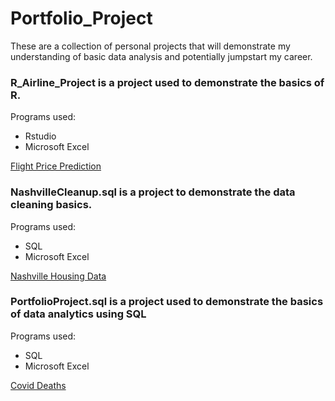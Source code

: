 # Portfolio_Project


These are a collection of personal projects that will demonstrate my understanding of basic data analysis and potentially jumpstart my career.



### R_Airline_Project is a project used to demonstrate the basics of R.

Programs used:
- Rstudio
- Microsoft Excel

[Flight Price Prediction](https://www.kaggle.com/datasets/shubhambathwal/flight-price-prediction)




### NashvilleCleanup.sql is a project to demonstrate the data cleaning basics.

Programs used: 
- SQL
- Microsoft Excel

[Nashville Housing Data](https://github.com/AlexTheAnalyst/PortfolioProjects/blob/main/Nashville%20Housing%20Data%20for%20Data%20Cleaning.xlsx)




### PortfolioProject.sql is a project used to demonstrate the basics of data analytics using SQL

Programs used:
- SQL
- Microsoft Excel

[Covid Deaths](https://ourworldindata.org/covid-deaths)
